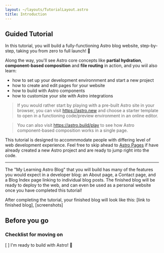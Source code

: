 ```yaml
---
layout: ~/layouts/TutorialLayout.astro
title: Introduction
---
```


## Guided Tutorial

In this tutorial, you will build a fully-functioning Astro blog website, step-by-step, taking you from zero to full launch! :rocket:

Along the way, you'll see Astro core concepts like **partial hydration**, **component-based composition** and **file routing** in action, and you wiil also learn:
- how to set up your development environnment and start a new project
- how to create and edit pages for your website
- how to build with Astro components
- how to customize your site with Astro integrations


> If you would rather start by playing with a pre-built Astro site in your browser, you can visit https://astro.new and choose a starter template to open in a functioning code/preview environment in an online editor.

> You can also visit https://astro.build/play to see how Astro component-based composition works in a single page.

This tutorial is designed to accommmodate people with differing level of web development experience. Feel free to skip ahead to [Astro Pages](/en/tutorial/2-astro-pages) if have already created a new Astro project and are ready to jump right into the code.

-------
The "My Learning Astro Blog" that you will build has many of the features you would expect in a developer blog: an About page, a Contact page, and a Blog Index page linking to individual blog posts. The finished blog will be ready to deploy to the web, and can even be used as a personal website once you have completed this tutorial!

After completing the tutorial, your finished blog will look like this: [link to finished blog], [screenshots]

## Before you go

### Checklist for moving on

[ ] I'm ready to build with Astro! :rocket:

